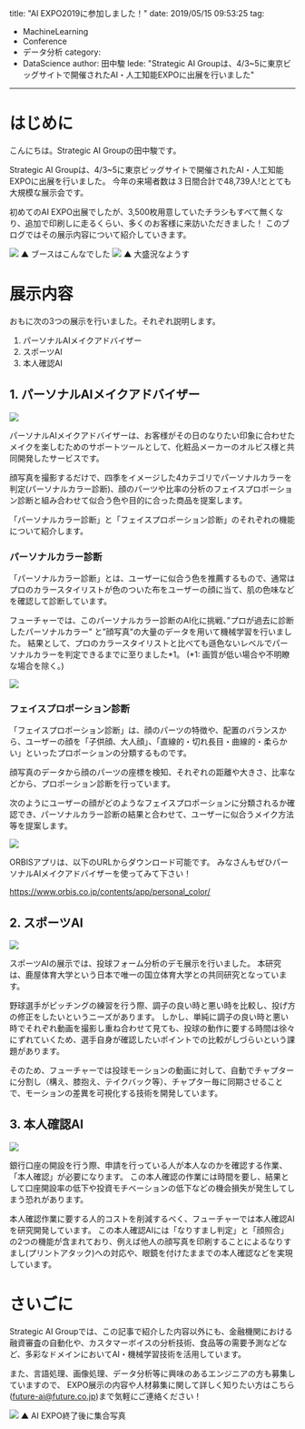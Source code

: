 title: "AI EXPO2019に参加しました！"
date: 2019/05/15 09:53:25
tag:
  - MachineLearning
  - Conference
  - データ分析
category:
  - DataScience
author: 田中駿
lede: "Strategic AI Groupは、4/3~5に東京ビッグサイトで開催されたAI・人工知能EXPOに出展を行いました"
---

# はじめに
こんにちは。Strategic AI Groupの田中駿です。

Strategic AI Groupは、4/3~5に東京ビッグサイトで開催されたAI・人工知能EXPOに出展を行いました。
今年の来場者数は３日間合計で48,739人!ととても大規模な展示会です。

初めてのAI EXPO出展でしたが、3,500枚用意していたチラシもすべて無くなり、追加で印刷しに走るくらい、多くのお客様に来訪いただきました！
このブログではその展示内容について紹介していきます。

<img src="/images/20190515/photo_20190515_01.png" class="img-middle-size">
▲ ブースはこんなでした

<img src="/images/20190515/photo_20190515_02.png" class="img-middle-size">
▲ 大盛況なようす


# 展示内容

おもに次の3つの展示を行いました。それぞれ説明します。

1. パーソナルAIメイクアドバイザー
2. スポーツAI
3. 本人確認AI

## 1. パーソナルAIメイクアドバイザー
<img src="/images/20190515/photo_20190515_03.png" class="img-small-size">


パーソナルAIメイクアドバイザーは、お客様がその日のなりたい印象に合わせたメイクを楽しむためのサポートツールとして、化粧品メーカーのオルビス様と共同開発したサービスです。

顔写真を撮影するだけで、四季をイメージした4カテゴリでパーソナルカラーを判定(パーソナルカラー診断)、顔のパーツや比率の分析のフェイスプロポーション診断と組み合わせて似合う色や目的に合った商品を提案します。

「パーソナルカラー診断」と「フェイスプロポーション診断」のそれぞれの機能について紹介します。


### パーソナルカラー診断

「パーソナルカラー診断」とは、ユーザーに似合う色を推薦するもので、通常はプロのカラースタイリストが色のついた布をユーザーの顔に当て、肌の色味などを確認して診断しています。

フューチャーでは、このパーソナルカラー診断のAI化に挑戦、”プロが過去に診断したパーソナルカラー” と”顔写真”の大量のデータを用いて機械学習を行いました。
結果として、プロのカラースタイリストと比べても遜色ないレベルでパーソナルカラーを判定できるまでに至りました*1。
(*1: 画質が低い場合や不明瞭な場合を除く。)

<img src="/images/20190515/photo_20190515_04.png" class="img-small-size">


### フェイスプロポーション診断

「フェイスプロポーション診断」は、顔のパーツの特徴や、配置のバランスから、ユーザーの顔を「子供顔、大人顔」、「直線的・切れ長目・曲線的・柔らかい」といったプロポーションの分類するものです。

顔写真のデータから顔のパーツの座標を検知、それぞれの距離や大きさ、比率などから、プロポーション診断を行っています。

次のようにユーザーの顔がどのようなフェイスプロポーションに分類されるか確認でき、パーソナルカラー診断の結果と合わせて、ユーザーに似合うメイク方法等を提案します。

<img src="/images/20190515/photo_20190515_05.png" class="img-small-size">

ORBISアプリは、以下のURLからダウンロード可能です。
みなさんもぜひパーソナルAIメイクアドバイザーを使ってみて下さい！

https://www.orbis.co.jp/contents/app/personal_color/



## 2. スポーツAI

<img src="/images/20190515/photo_20190515_06.png" class="img-small-size">

スポーツAIの展示では、投球フォーム分析のデモ展示を行いました。
本研究は、鹿屋体育大学という日本で唯一の国立体育大学との共同研究となっています。

野球選手がピッチングの練習を行う際、調子の良い時と悪い時を比較し、投げ方の修正をしたいというニーズがあります。
しかし、単純に調子の良い時と悪い時でそれぞれ動画を撮影し重ね合わせて見ても、投球の動作に要する時間は徐々にずれていくため、選手自身が確認したいポイントでの比較がしづらいという課題があります。

そのため、フューチャーでは投球モーションの動画に対して、自動でチャプターに分割し（構え、膝抱え、テイクバック等）、チャプター毎に同期させることで、モーションの差異を可視化する技術を開発しています。



## 3. 本人確認AI

<img src="/images/20190515/photo_20190515_07.png" class="img-small-size">

銀行口座の開設を行う際、申請を行っている人が本人なのかを確認する作業、「本人確認」が必要になります。
この本人確認の作業には時間を要し、結果として口座開設率の低下や投資モチベーションの低下などの機会損失が発生してしまう恐れがあります。

本人確認作業に要する人的コストを削減するべく、フューチャーでは本人確認AIを研究開発しています。
この本人確認AIには「なりすまし判定」と「顔照合」の2つの機能が含まれており、例えば他人の顔写真を印刷することによるなりすまし(プリントアタック)への対応や、眼鏡を付けたままでの本人確認などを実現しています。


# さいごに
Strategic AI Groupでは、この記事で紹介した内容以外にも、金融機関における融資審査の自動化や、カスタマーボイスの分析技術、食品等の需要予測などなど、多彩なドメインにおいてAI・機械学習技術を活用しています。

また、言語処理、画像処理、データ分析等に興味のあるエンジニアの方も募集していますので、
EXPO展示の内容や人材募集に関して詳しく知りたい方はこちら(future-ai@future.co.jp)まで気軽にご連絡ください！

<img src="/images/20190515/photo_20190515_08.png">
▲ AI EXPO終了後に集合写真
